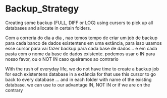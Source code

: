 # Backup_Strategy
Creating some backup (FULL, DIFF or LOG) using cursors to pick up all databases and allocate in certain folders.

Com a correria do dia a dia , nao temos tempo de criar um job de backup para cada  banco de dados 
existentens em uma extância, para isso usamos esse cursor para vai  fazer backup para cada base de dados... 
e em cada pasta com o nome da base de dados existente. podemos usar o IN para nosso favor, ou o NOT IN caso queiramos ao contrario  


With the rush of everyday life, we do not have time to create a backup job for each existentens database in a 
extância for that use this cursor to go back to every database ... and in each folder with name of the existing database.
we can use to our advantage IN, NOT IN or if we are on the contrary
